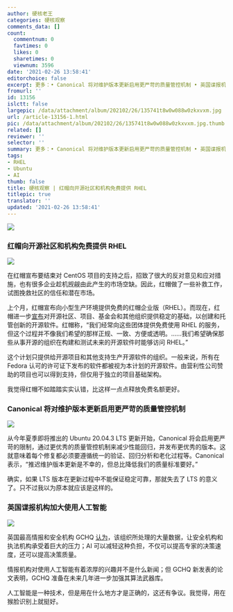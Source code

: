 ```yaml
---
author: 硬核老王
categories: 硬核观察
comments_data: []
count:
  commentnum: 0
  favtimes: 0
  likes: 0
  sharetimes: 0
  viewnum: 3596
date: '2021-02-26 13:58:41'
editorchoice: false
excerpt: 更多：• Canonical 将对维护版本更新启用更严苛的质量管控机制 • 英国谍报机构加大使用人工智能
fromurl: ''
id: 13156
islctt: false
largepic: /data/attachment/album/202102/26/135741t8w0w088w0zkxvxm.jpg
url: /article-13156-1.html
pic: /data/attachment/album/202102/26/135741t8w0w088w0zkxvxm.jpg.thumb.jpg
related: []
reviewer: ''
selector: ''
summary: 更多：• Canonical 将对维护版本更新启用更严苛的质量管控机制 • 英国谍报机构加大使用人工智能
tags:
- RHEL
- Ubuntu
- AI
thumb: false
title: 硬核观察 | 红帽向开源社区和机构免费提供 RHEL
titlepic: true
translator: ''
updated: '2021-02-26 13:58:41'
---
```


![](/data/attachment/album/202102/26/135741t8w0w088w0zkxvxm.jpg)


### 红帽向开源社区和机构免费提供 RHEL


![](/data/attachment/album/202102/26/135750dzsjy314k7iyyby1.jpg)


在红帽宣布要结束对 CentOS 项目的支持之后，招致了很大的反对意见和应对措施，也有很多企业趁机觊觎由此产生的市场空缺。因此，红帽做了一些补救工作，试图挽救社区的信任和潜在市场。


上个月，红帽宣布向小型生产环境提供免费的红帽企业版（RHEL）。而现在，红帽进一步[宣布](https://www.redhat.com/en/blog/extending-no-cost-red-hat-enterprise-linux-open-source-organizations)对开源社区、项目、基金会和其他组织提供稳定的基础，以创建和托管创新的开源软件。红帽称，“我们经常向这些团体提供免费使用 RHEL 的服务，但这个过程并不像我们希望的那样正规、一致、方便或透明。……我们希望确保那些从事开源的组织在构建和测试未来的开源软件时能够访问 RHEL。”


这个计划只提供给开源项目和其他支持生产开源软件的组织。一般来说，所有在 Fedora 认可的许可证下发布的软件都被视为本计划的开源软件。由营利性公司赞助的项目也可以得到支持，但仅用于独立的项目基础架构。


我觉得红帽不如踏踏实实认错，比这样一点点释放免费名额更好。


### Canonical 将对维护版本更新启用更严苛的质量管控机制


![](/data/attachment/album/202102/26/135809xgyyk9hrvh0kgttw.jpg)


从今年夏季即将推出的 Ubuntu 20.04.3 LTS 更新开始，Canonical 将会启用更严苛的限制，通过更优秀的质量管控机制来减少性能回归，并发布更优秀的版本。这就意味着每个修复都必须要遵循统一的验证、回归分析和老化过程等。Canonical 表示，“推迟维护版本更新是不幸的，但总比降低我们的质量标准要好。”


确实，如果 LTS 版本在更新过程中不能保证稳定可靠，那就失去了 LTS 的意义了。只不过我以为原本就应该是这样的。


### 英国谍报机构加大使用人工智能


![](/data/attachment/album/202102/26/135821wmubuhzwdv4jj6um.jpg)


英国最高情报和安全机构 GCHQ [认为](https://www.gchq.gov.uk/news/artificial-intelligence)，该组织所处理的大量数据，让安全机构和执法机构承受着巨大的压力；AI 可以减轻这种负担，不仅可以提高专家的决策速度，还可以提高决策质量。


情报机构对使用人工智能有着浓厚的兴趣并不是什么新闻；但 GCHQ 新发表的论文表明，GCHQ 准备在未来几年进一步加强其算法武器库。


人工智能是一种技术，但是用在什么地方才是正确的，这还有争议。我觉得，用在猴脸识别上就挺好。